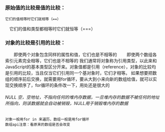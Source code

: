 ### 原始值的比较是值的比较：
    它们的值相等时它们就相等（==）
  　它们的值和类型都相等时它们就恒等（===）
### 对象的比较是引用的比较：
　　即使两个对象包含同样的属性和值，它们也是不相等的
　　即使两个数组各索引元素完全相等，它们也是不相等的
  我们通常将对象称为引用类型，以此来和JavaScript的基本类型区分开来。对象值都是引用（reference），对象的比较均是引用的比较，当且仅当它们引用同一个基对象时，它们才相等。
  如果想要把数组的顺序前后交换，就需要用for循环，要从大到小来向新的数组给值，就可以实现交换顺序了，for循环的条件改一下，用处还是很大的
  ###### NULL 空，空地址，不指向任何的堆内存数据，一旦堆内存的数据不被任何的地址所指向，则该数据就会自动被销毁，NULL用于销毁堆内存的数据
    对象一般用for in 来遍历，数组一般是用for循环
    数组api注意：看原来的数组是否会改变

